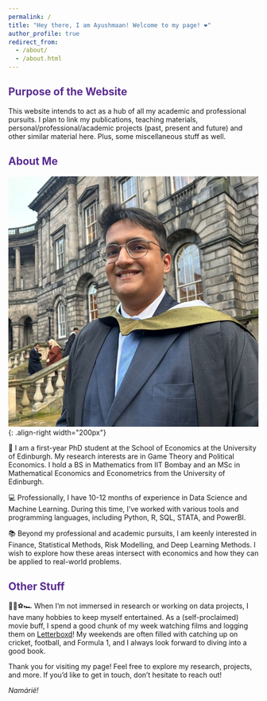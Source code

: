 ```yaml
---
permalink: /
title: "Hey there, I am Ayushmaan! Welcome to my page! ❤️"
author_profile: true
redirect_from: 
  - /about/
  - /about.html
---
```


## <span style="color: #5a2c91;">Purpose of the Website</span>
This website intends to act as a hub of all my academic and professional pursuits. I plan to link my publications, teaching materials, personal/professional/academic projects (past, present and future) and other similar material here. Plus, some miscellaneous stuff as well.

## <span style="color: #5a2c91;">About Me</span>

![An Image of myself](/images/icon_adv.jpeg){: .align-right width="200px"}

🔬 I am a first-year PhD student at the School of Economics at the University of Edinburgh. My research interests are in Game Theory and Political Economics. I hold a BS in Mathematics from IIT Bombay and an MSc in Mathematical Economics and Econometrics from the University of Edinburgh.

💻 Professionally, I have 10-12 months of experience in Data Science and Machine Learning. During this time, I’ve worked with various tools and programming languages, including Python, R, SQL, STATA, and PowerBI.

📚 Beyond my professional and academic pursuits, I am keenly interested in Finance, Statistical Methods, Risk Modelling, and Deep Learning Methods. I wish to explore how these areas intersect with economics and how they can be applied to real-world problems.

## <span style="color: #5a2c91;">Other Stuff</span>

🎥🏏⚽🏎️ When I’m not immersed in research or working on data projects, I have many hobbies to keep myself entertained. As a (self-proclaimed) movie buff, I spend a good chunk of my week watching films and logging them on [Letterboxd](https://letterboxd.com/)! My weekends are often filled with catching up on cricket, football, and Formula 1, and I always look forward to diving into a good book.

Thank you for visiting my page! Feel free to explore my research, projects, and more. If you’d like to get in touch, don’t hesitate to reach out!

_Namárië!_
